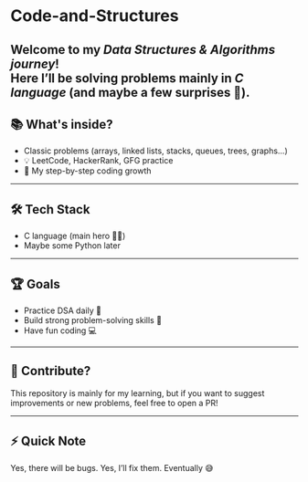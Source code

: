 # Code-and-Structures

Welcome to my *Data Structures & Algorithms journey*!  
Here I’ll be solving problems mainly in *C language* (and maybe a few surprises 👀).  
---
## 📚 What's inside?
- Classic problems (arrays, linked lists, stacks, queues, trees, graphs...)  
- 💡 LeetCode, HackerRank, GFG practice 
- 🎯 My step-by-step coding growth  
---
## 🛠 Tech Stack
- C language (main hero 🦸‍♂)
- Maybe some Python later  
---
## 🏆 Goals
- Practice DSA daily 📅  
- Build strong problem-solving skills 🧠  
- Have fun coding 💻  

---

## 🤝 Contribute?
This repository is mainly for my learning, but if you want to suggest improvements or new problems, feel free to open a PR!

---
## ⚡ Quick Note
Yes, there will be bugs. Yes, I’ll fix them. Eventually 😅 
